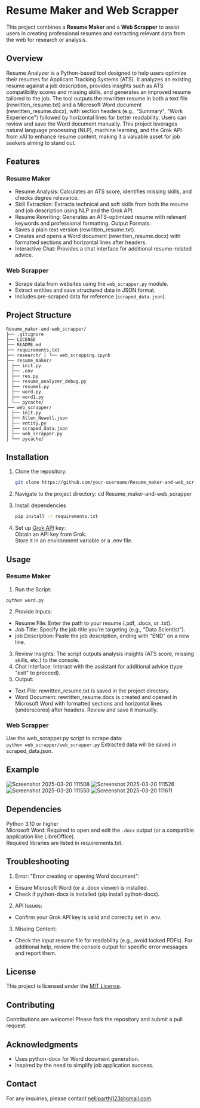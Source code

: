 # Resume Maker and Web Scrapper

This project combines a **Resume Maker** and a **Web Scrapper** to assist users in creating professional resumes and extracting relevant data from the web for research or analysis.

## Overview
Resume Analyzer is a Python-based tool designed to help users optimize their resumes for Applicant Tracking Systems (ATS). It analyzes an existing resume against a job description, provides insights such as ATS compatibility scores and missing skills, and generates an improved resume tailored to the job. The tool outputs the rewritten resume in both a text file (rewritten_resume.txt) and a Microsoft Word document (rewritten_resume.docx), with section headers (e.g., "Summary", "Work Experience") followed by horizontal lines for better readability. Users can review and save the Word document manually.
This project leverages natural language processing (NLP), machine learning, and the Grok API from xAI to enhance resume content, making it a valuable asset for job seekers aiming to stand out.

## Features

### Resume Maker
- Resume Analysis: Calculates an ATS score, identifies missing skills, and checks degree relevance.
- Skill Extraction: Extracts technical and soft skills from both the resume and job description using NLP and the Grok API.
- Resume Rewriting: Generates an ATS-optimized resume with relevant keywords and professional formatting.
Output Formats:
- Saves a plain text version (rewritten_resume.txt).
- Creates and opens a Word document (rewritten_resume.docx) with formatted sections and horizontal lines after headers.
- Interactive Chat: Provides a chat interface for additional resume-related advice.



### Web Scrapper
- Scrape data from websites using the `web_scrapper.py` module.
- Extract entities and save structured data in JSON format.
- Includes pre-scraped data for reference (`scraped_data.json`).

## Project Structure
```
Resume_maker-and-web_scrapper/ 
├── .gitignore 
├── LICENSE 
├── README.md 
├── requirements.txt 
├── research/ │ └── web_scrapping.ipynb 
├── resume_maker/ 
│ ├── init.py 
│ ├── .env 
│ ├── res.py 
│ ├── resume_analyzer_debug.py 
│ ├── resume1.py 
│ ├── word.py 
│ ├── word1.py 
│ └── pycache/ 
├── web_scrapper/ 
│ ├── init.py 
│ ├── Allen_Newell.json 
│ ├── entity.py 
│ ├── scraped_data.json 
│ ├── web_scrapper.py 
│ └── pycache/
```

## Installation

1. Clone the repository:
   ```bash
   git clone https://github.com/your-username/Resume_maker-and-web_scrapper.git

2. Navigate to the project directory:
    cd Resume_maker-and-web_scrapper

3. Install dependencies
    ```bash
    pip install -r requirements.txt
4.  Set up [Grok API](https://x.ai/) key:\
Obtain an API key from Grok.\
Store it in an environment variable or a .env file.

## Usage

### Resume Maker
1. Run the Script:
```
python word.py
```
2. Provide Inputs:
- Resume File: Enter the path to your resume (.pdf, .docx, or .txt).
-  Job Title: Specify the job title you’re targeting (e.g., "Data Scientist").
-  job Description: Paste the job description, ending with "END" on a new line.
3. Review Insights:
The script outputs analysis insights (ATS score, missing skills, etc.) to the console.
4. Chat Interface:
Interact with the assistant for additional advice (type "exit" to proceed).
5. Output:
- Text File: rewritten_resume.txt is saved in the project directory.
- Word Document: rewritten_resume.docx is created and opened in Microsoft Word with formatted sections and horizontal lines (underscores) after headers. Review and save it manually.

### Web Scrapper
Use the web_scrapper.py script to scrape data:\
``` python web_scrapper/web_scrapper.py ```
Extracted data will be saved in scraped_data.json.

## Example
![Screenshot 2025-03-20 111508](https://github.com/user-attachments/assets/50b52d73-34ac-418d-9b0c-3bd300129cc3)
![Screenshot 2025-03-20 111526](https://github.com/user-attachments/assets/8b6983cc-ff1a-4ac3-88a7-b02e675c7392)
![Screenshot 2025-03-20 111550](https://github.com/user-attachments/assets/83747f40-55a5-47f1-8f9b-c45d868dcfb4)
![Screenshot 2025-03-20 111611](https://github.com/user-attachments/assets/820c5ed8-c2d9-47c6-949e-3ad39d84e6bd)


## Dependencies

Python 3.10 or higher\
Microsoft Word: Required to open and edit the ```.docx``` output (or a compatible application like LibreOffice).\
Required libraries are listed in requirements.txt.

## Troubleshooting
1. Error: "Error creating or opening Word document":
- Ensure Microsoft Word (or a .docx viewer) is installed.
- Check if python-docx is installed (pip install python-docx).

2. API Issues:
- Confirm your Grok API key is valid and correctly set in .env.

3. Missing Content:
- Check the input resume file for readability (e.g., avoid locked PDFs).
For additional help, review the console output for specific error messages and report them.

## License
This project is licensed under the [MIT License](#license).

## Contributing
Contributions are welcome! Please fork the repository and submit a pull request.

## Acknowledgments
- Uses python-docx for Word document generation.
- Inspired by the need to simplify job application success.

## Contact
For any inquiries, please contact nelliparthi123@gmail.com.

